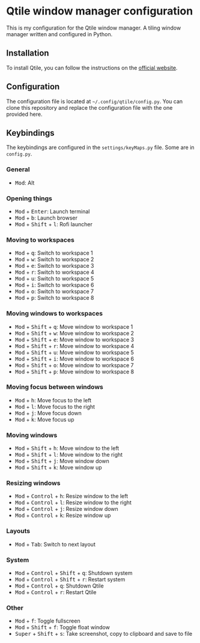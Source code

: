 # Qtile window manager configuration

This is my configuration for the Qtile window manager. A tiling window manager written and configured in Python.

## Installation

To install Qtile, you can follow the instructions on the [official website](https://docs.qtile.org/en/stable/manual/install/index.html).

## Configuration

The configuration file is located at `~/.config/qtile/config.py`. You can clone this repository and replace the configuration file with the one provided here.

## Keybindings

The keybindings are configured in the `settings/keyMaps.py` file.
Some are in `config.py`.

### General

- <kbd>Mod</kbd>: Alt

### Opening things

- <kbd>Mod</kbd> + <kbd>Enter</kbd>: Launch terminal
- <kbd>Mod</kbd> + <kbd>b</kbd>: Launch browser
- <kbd>Mod</kbd> + <kbd>Shift</kbd> + <kbd>l</kbd>: Rofi launcher

### Moving to workspaces

- <kbd>Mod</kbd> + <kbd>q</kbd>: Switch to workspace 1
- <kbd>Mod</kbd> + <kbd>w</kbd>: Switch to workspace 2
- <kbd>Mod</kbd> + <kbd>e</kbd>: Switch to workspace 3
- <kbd>Mod</kbd> + <kbd>r</kbd>: Switch to workspace 4
- <kbd>Mod</kbd> + <kbd>u</kbd>: Switch to workspace 5
- <kbd>Mod</kbd> + <kbd>i</kbd>: Switch to workspace 6
- <kbd>Mod</kbd> + <kbd>o</kbd>: Switch to workspace 7
- <kbd>Mod</kbd> + <kbd>p</kbd>: Switch to workspace 8

### Moving windows to workspaces

- <kbd>Mod</kbd> + <kbd>Shift</kbd> + <kbd>q</kbd>: Move window to workspace 1
- <kbd>Mod</kbd> + <kbd>Shift</kbd> + <kbd>w</kbd>: Move window to workspace 2
- <kbd>Mod</kbd> + <kbd>Shift</kbd> + <kbd>e</kbd>: Move window to workspace 3
- <kbd>Mod</kbd> + <kbd>Shift</kbd> + <kbd>r</kbd>: Move window to workspace 4
- <kbd>Mod</kbd> + <kbd>Shift</kbd> + <kbd>u</kbd>: Move window to workspace 5
- <kbd>Mod</kbd> + <kbd>Shift</kbd> + <kbd>i</kbd>: Move window to workspace 6
- <kbd>Mod</kbd> + <kbd>Shift</kbd> + <kbd>o</kbd>: Move window to workspace 7
- <kbd>Mod</kbd> + <kbd>Shift</kbd> + <kbd>p</kbd>: Move window to workspace 8

### Moving focus between windows

- <kbd>Mod</kbd> + <kbd>h</kbd>: Move focus to the left
- <kbd>Mod</kbd> + <kbd>l</kbd>: Move focus to the right
- <kbd>Mod</kbd> + <kbd>j</kbd>: Move focus down
- <kbd>Mod</kbd> + <kbd>k</kbd>: Move focus up

### Moving windows

- <kbd>Mod</kbd> + <kbd>Shift</kbd> + <kbd>h</kbd>: Move window to the left
- <kbd>Mod</kbd> + <kbd>Shift</kbd> + <kbd>l</kbd>: Move window to the right
- <kbd>Mod</kbd> + <kbd>Shift</kbd> + <kbd>j</kbd>: Move window down
- <kbd>Mod</kbd> + <kbd>Shift</kbd> + <kbd>k</kbd>: Move window up

### Resizing windows

- <kbd>Mod</kbd> + <kbd>Control</kbd> + <kbd>h</kbd>: Resize window to the left
- <kbd>Mod</kbd> + <kbd>Control</kbd> + <kbd>l</kbd>: Resize window to the right
- <kbd>Mod</kbd> + <kbd>Control</kbd> + <kbd>j</kbd>: Resize window down
- <kbd>Mod</kbd> + <kbd>Control</kbd> + <kbd>k</kbd>: Resize window up

### Layouts

- <kbd>Mod</kbd> + <kbd>Tab</kbd>: Switch to next layout

### System

- <kbd>Mod</kbd> + <kbd>Control</kbd> + <kbd>Shift</kbd> + <kbd>q</kbd>: Shutdown system
- <kbd>Mod</kbd> + <kbd>Control</kbd> + <kbd>Shift</kbd> + <kbd>r</kbd>: Restart system
- <kbd>Mod</kbd> + <kbd>Control</kbd> + <kbd>q</kbd>: Shutdown Qtile
- <kbd>Mod</kbd> + <kbd>Control</kbd> + <kbd>r</kbd>: Restart Qtile

### Other

- <kbd>Mod</kbd> + <kbd>f</kbd>: Toggle fullscreen
- <kbd>Mod</kbd> + <kbd>Shift</kbd> + <kbd>f</kbd>: Toggle float window
- <kbd>Super</kbd> + <kbd>Shift</kbd> + <kbd>s</kbd>: Take screenshot, copy to clipboard and save to file
